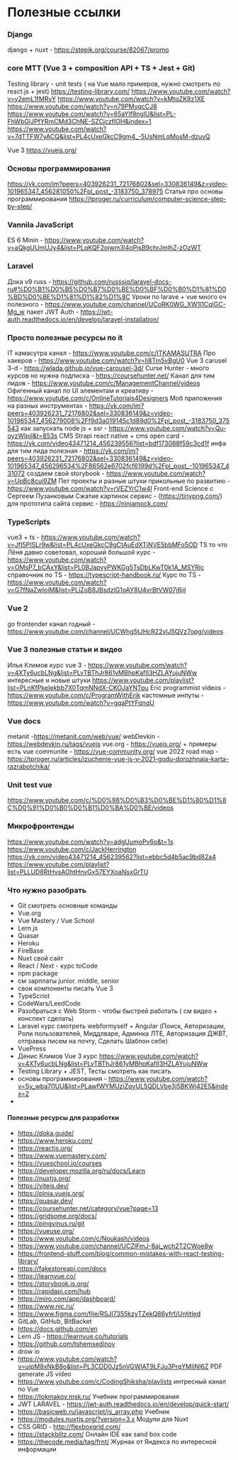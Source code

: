 # Полезные ссылки


### Django
django + nuxt - https://stepik.org/course/82067/promo

### core MTT (Vue 3 + composition API + TS + Jest + Git)
Testing library - unit tests ( на Vue мало примеров, нужно смотреть по react.js + jest)
https://testing-library.com/
https://www.youtube.com/watch?v=y2emL1fMRyY
https://www.youtube.com/watch?v=kMtqZK8z1XE
https://www.youtube.com/watch?v=n79PMyqcCJ8
https://www.youtube.com/watch?v=65aYlf9nglU&list=PL-FhWbGlJPfYRmCMd3ChNE-SZCjczfIOH&index=1
https://www.youtube.com/watch?v=7dTTFW7yACQ&list=PL4cUxeGkcC9gm4_-5UsNmLqMosM-dzuvQ

Vue 3
https://vuejs.org/


### Основы программирования
https://vk.com/im?peers=403926231_72176802&sel=330836149&z=video-101965347_456281050%2Fpl_post_-3183750_378975
Статья про основы программирования https://tproger.ru/curriculum/computer-science-step-by-step/

### Vannila JavaScript
ES 6 Minin - https://www.youtube.com/watch?v=aQkgUUmUJy4&list=PLqKQF2ojwm3l4oPjsB9chrJmlhZ-zOzWT

### Laravel
Дока v9 russ - https://github.com/russsiq/laravel-docs-ru#%D0%B1%D0%B5%D0%B7%D0%BE%D0%BF%D0%B0%D1%81%D0%BD%D0%BE%D1%81%D1%82%D1%8C
Уроки по larave + vue много оч полезного - https://www.youtube.com/channel/UCoRK0WG_XW1l1CqlGC-Mg_w
пакет JWT Auth - https://jwt-auth.readthedocs.io/en/develop/laravel-installation/

### Просто полезные ресурсы по it 
IT камасутра канал - https://www.youtube.com/c/ITKAMASUTRA
Про хакеров - https://www.youtube.com/watch?v=Ii8Tm5vBgU0
Vue 3 carusel 3-d - https://wlada.github.io/vue-carousel-3d/
Curse Hunter - много курсов но нужна подписка - https://coursehunter.net/
Канал для тим лидов - https://www.youtube.com/c/ManagementChannel/videos
Офигенный канал по UI элементам и креативу - https://www.youtube.com/c/OnlineTutorials4Designers
Моб приложения на разных инструментах - https://vk.com/im?peers=403926231_72176802&sel=330836149&z=video-101965347_456279008%2Ff9d3a019145c1d89d0%2Fpl_post_-3183750_375543
как запускать node js + ssr - https://www.youtube.com/watch?v=Qu-oyzWIpjI&t=853s
CMS Strapi
react native + cms open card - https://vk.com/video43471214_456239556?list=bdf173088f59c3cd1f
инфа для тим лида полезная - https://vk.com/im?peers=403926231_72176802&sel=330836149&z=video-101965347_456296534%2F86562e6702fcf6199d%2Fpl_post_-101965347_431072
создаем свой storybook - https://www.youtube.com/watch?v=UpBc8cui9ZM
Пет проекты и разные штуки прикольные по развитию - https://www.youtube.com/watch?v=rVEZYrC1w4I  Front-end Science c Сергеем Пузанковым
Сжатие картинок сервис - (https://tinypng.com/)
для прототипа сайта сервис - https://ninjamock.com/

### TypeScripts
vue3 + ts - https://www.youtube.com/watch?v=JfI5PISLr9w&list=PL4cUxeGkcC9gCtAuEdXTjNVE5bbMFo5OD
TS то что Лёня давно советовал, хороший большой курс - https://www.youtube.com/watch?v=OMsP7_bCAxY&list=PL0BJapvyPWKGg5TsDbLKwT0k1A_MSYRjc
справочник по TS - https://typescript-handbook.ru/
Курс по TS - https://www.youtube.com/watch?v=G7fNaZwIoiM&list=PLiZoB8JBsdzlG1oAY8U4vrBtVW07j6jil

### Vue 2 
go frontender канал годный - https://www.youtube.com/channel/UCWhg5tJHcR22vlJ5QVz7opg/videos

### Vue 3 полезные статьи и видео
Илья Климов курс vue 3 - https://www.youtube.com/watch?v=4XTy6ucbLNg&list=PLvTBThJr861yMBhpKafII3HZLAYujuNWw
интересные и новые штуки https://www.youtube.com/playlist?list=PLnKfPkeIekbb7X0TqmNNdX-CKOJaYNTpu
Eric programmist videos - https://www.youtube.com/c/ProgramWithErik
кастомные инпуты - https://www.youtube.com/watch?v=gqaPtYFqnqU

### Vue docs
metanit -https://metanit.com/web/vue/
webDevkin - https://webdevkin.ru/tags/vuejs
vue.org - https://vuejs.org/  + примеры есть
vue communite - https://vue-community.org/
vue 2022 road map - https://tproger.ru/articles/izuchenie-vue-js-v-2021-godu-dorozhnaja-karta-razrabotchika/

### Unit test vue 
https://www.youtube.com/c/%D0%98%D0%B3%D0%BE%D1%80%D1%8C%D0%91%D0%B0%D0%B1%D0%BA%D0%BE/videos

### Микрофронтенды
https://www.youtube.com/watch?v=adgUumoPv6o&t=1s
https://www.youtube.com/c/JackHerrington
https://vk.com/video43471214_456239562?list=ebbc5d4b5ac9bd82a4
https://www.youtube.com/playlist?list=PLLUD8RtHvsAOhtHnyGx57EYXoaNsxGrTU


### Что нужно разобрать
- Git смотреть основные команды
- Vue.org
- Vue Mastery / Vue School
- Lern.js
- Quasar
- Heroku
- FireBase
- Nuxt свой сайт
- React / Next - курс toCode
- npm package
- см зарплаты junior. middle, senior
- свои компоненты писать Vue 3
- TypeScriot
- CodeWars/LeedCode
- Разобраться с Web Storm - чтобы быстрей работать ( см видео + конспект сделать)
- Laravel курс смотреть webformyself  + Angular   (Поиск, Авторизации, Роли пользователей, Миддлваре, Админка ЛТЕ, Авторизация ДЖВТ, отправка писем на почту, Сделать Шаблон себе)
- VuePress
- Денис Климов Vue 3 курс https://www.youtube.com/watch?v=4XTy6ucbLNg&list=PLvTBThJr861yMBhpKafII3HZLAYujuNWw
- Testing Library + JEST, Тесты смотреть как писать
- основы программирования - https://www.youtube.com/watch?v=Sy_wba7l1UU&list=PLawfWYMUziZqyUL5QDLVbe3j5BKWj42E5&index=2
- 

#### Полезные ресурсы для разработки
- https://doka.guide/
- https://www.heroku.com/
- https://reactjs.org/
- https://www.vuemastery.com/
- https://vueschool.io/courses
- https://developer.mozilla.org/ru/docs/Learn
- https://nuxtjs.org/
- https://vitejs.dev/
- https://pinia.vuejs.org/
- https://quasar.dev/
- https://coursehunter.net/category/vue?page=13
- https://gridsome.org/docs/
- https://pingvinus.ru/git
- https://vueuse.org/
- https://www.youtube.com/c/Noukash/videos
- https://www.youtube.com/channel/UCZlFmJ-8aj_wch2T2CWoe8w
- https://frontend-stuff.com/blog/common-mistakes-with-react-testing-library/
- https://fakestoreapi.com/docs
- https://learnvue.co/
- https://storybook.js.org/
- https://rapidapi.com/hub
- https://miro.com/app/dashboard/
- https://www.nic.ru/
- https://www.figma.com/file/RSJI7355kzyTZekQ86yfrf/Untitled
- GitLab, GitHub, BitBacket
- https://docs.github.com/en
- Lern JS - https://learnvue.co/tutorials
- https://github.com/tshemsedinov
- drow io
- https://www.youtube.com/watch?v=uipM8xNkB8o&list=PL3CDD0Jz5nVGWlAT9LFJu3PrqYMIiNI6Z  PDF generate JS video
- https://www.youtube.com/c/CodingShiksha/playlists интресный канал по Vue
- https://tokmakov.msk.ru/ Учебник программирования
- JWT LARAVEL - https://jwt-auth.readthedocs.io/en/develop/quick-start/
- https://basicweb.ru/javascript/js_array.php Учебник
- https://modules.nuxtjs.org/?version=3.x Модули для Nuxt
- CSS GRID - http://flexboxgrid.com/
- https://stackblitz.com/ Онлайн IDE как sand box code
- https://thecode.media/tag/frnt/ Журнак от Яндекса по интересной информации
